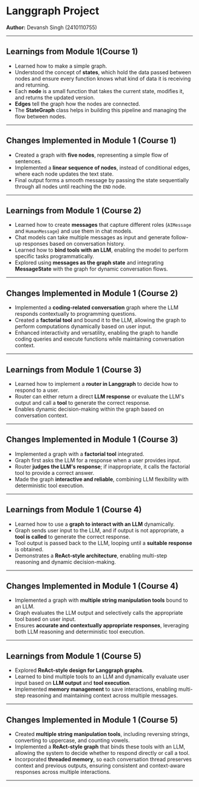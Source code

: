 # Langgraph Project

**Author:** Devansh Singh (2410110755)

---

## Learnings from Module 1(Course 1)

- Learned how to make a simple graph.  
- Understood the concept of **states**, which hold the data passed between nodes and ensure every function knows what kind of data it is receiving and returning.  
- Each **node** is a small function that takes the current state, modifies it, and returns the updated version.  
- **Edges** tell the graph how the nodes are connected.  
- The **StateGraph** class helps in building this pipeline and managing the flow between nodes.

---

## Changes Implemented in Module 1 (Course 1)

- Created a graph with **five nodes**, representing a simple flow of sentences.  
- Implemented a **linear sequence of nodes**, instead of conditional edges, where each node updates the text state.  
- Final output forms a smooth message by passing the state sequentially through all nodes until reaching the `END` node.

---

## Learnings from Module 1 (Course 2)

- Learned how to create **messages** that capture different roles (`AIMessage` and `HumanMessage`) and use them in chat models.  
- Chat models can take multiple messages as input and generate follow-up responses based on conversation history.  
- Learned how to **bind tools with an LLM**, enabling the model to perform specific tasks programmatically.  
- Explored using **messages as the graph state** and integrating **MessageState** with the graph for dynamic conversation flows.

---

## Changes Implemented in Module 1 (Course 2)

- Implemented a **coding-related conversation** graph where the LLM responds contextually to programming questions.  
- Created a **factorial tool** and bound it to the LLM, allowing the graph to perform computations dynamically based on user input.  
- Enhanced interactivity and versatility, enabling the graph to handle coding queries and execute functions while maintaining conversation context.

---

## Learnings from Module 1 (Course 3)

- Learned how to implement a **router in Langgraph** to decide how to respond to a user.  
- Router can either return a direct **LLM response** or evaluate the LLM's output and call a **tool** to generate the correct response.  
- Enables dynamic decision-making within the graph based on conversation context.

---

## Changes Implemented in Module 1 (Course 3)

- Implemented a graph with a **factorial tool** integrated.  
- Graph first asks the LLM for a response when a user provides input.  
- Router **judges the LLM's response**; if inappropriate, it calls the factorial tool to provide a correct answer.  
- Made the graph **interactive and reliable**, combining LLM flexibility with deterministic tool execution.

---

## Learnings from Module 1 (Course 4)

- Learned how to use a **graph to interact with an LLM** dynamically.  
- Graph sends user input to the LLM, and if output is not appropriate, a **tool is called** to generate the correct response.  
- Tool output is passed back to the LLM, looping until a **suitable response** is obtained.  
- Demonstrates a **ReAct-style architecture**, enabling multi-step reasoning and dynamic decision-making.

---

## Changes Implemented in Module 1 (Course 4)

- Implemented a graph with **multiple string manipulation tools** bound to an LLM.  
- Graph evaluates the LLM output and selectively calls the appropriate tool based on user input.  
- Ensures **accurate and contextually appropriate responses**, leveraging both LLM reasoning and deterministic tool execution.

---

## Learnings from Module 1 (Course 5)

- Explored **ReAct-style design for Langgraph graphs**.  
- Learned to bind multiple tools to an LLM and dynamically evaluate user input based on **LLM output** and **tool execution**.  
- Implemented **memory management** to save interactions, enabling multi-step reasoning and maintaining context across multiple messages.

---

## Changes Implemented in Module 1 (Course 5)

- Created **multiple string manipulation tools**, including reversing strings, converting to uppercase, and counting vowels.  
- Implemented a **ReAct-style graph** that binds these tools with an LLM, allowing the system to decide whether to respond directly or call a tool.  
- Incorporated **threaded memory**, so each conversation thread preserves context and previous outputs, ensuring consistent and context-aware responses across multiple interactions.
---
